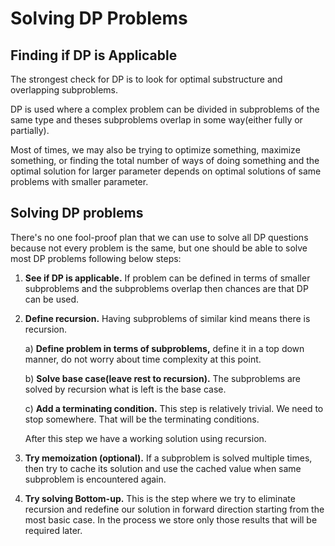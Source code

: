 # Solving DP Problems

## Finding if DP is Applicable

The strongest check for DP is to look for optimal substructure and overlapping subproblems. 
	
DP is used where a complex problem can be divided in subproblems of the same type and theses subproblems overlap in some way(either fully or partially).

Most of times, we may also be trying to optimize something, maximize something, or finding the total number of ways of doing something and the optimal solution for larger parameter depends on optimal solutions of same problems with smaller parameter. 

## Solving DP problems

There's no one fool-proof plan that we can use to solve all DP questions because not every problem is the same, but one should be able to solve most DP problems following below steps:

1. __See if DP is applicable.__ If problem can be defined in terms of smaller subproblems and the subproblems overlap then chances are that DP can be used.

2. __Define recursion.__ Having subproblems of similar kind means there is recursion.

	a) __Define problem in terms of subproblems,__ define it in a top down manner, do not worry about time complexity at this point.
	
	b) __Solve base case(leave rest to recursion).__ The subproblems are solved by recursion what is left is the base case.
	
	c) __Add a terminating condition.__ This step is relatively trivial. We need to stop somewhere. That will be the terminating conditions.
	
	After this step we have a working solution using recursion.
	
3. __Try memoization (optional).__ If a subproblem is solved multiple times, then try to cache its solution and use the cached value when same subproblem is encountered again.

4. __Try solving Bottom-up.__ This is the step where we try to eliminate recursion and redefine our solution in forward direction starting from the most basic case. In the process we store only those results that will be required later.
